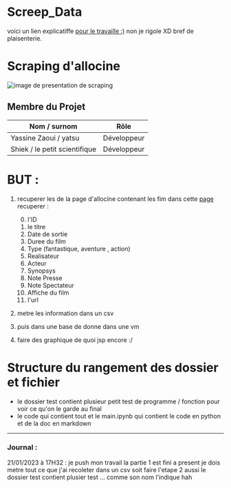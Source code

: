 ﻿# Screep_Data
voici un lien explicatiffe [pour le travaille :)](https://youtu.be/dQw4w9WgXcQ)
non je rigole XD bref de plaisenterie.

# Scraping d'allocine

![image de presentation de scraping](https://files.realpython.com/media/Build-a-Web-Scraper-With-Requests-and-Beautiful-Soup_Watermarked.37918fb3906c.jpg)

## Membre du Projet
| Nom   / surnom        | Rôle         |
|----------------|----------------|
| Yassine Zaoui / yatsu     | Développeur   |
| Shiek / le petit scientifique   | Développeur   |

# BUT :

1. recuperer les de la page d'allocine contenant les fim dans cette [page](https://www.allocine.fr/films/)
    recuperer :
    
    0. l'ID
    1. le titre
    2. Date de sortie
    3. Duree du film
    4. Type (fantastique, aventure , action)
    5. Realisateur
    6. Acteur
    7. Synopsys
    8. Note Presse
    9. Note Spectateur
    10. Affiche du film
    11. l'url
2. metre les information dans un csv
3. puis dans une base de donne dans une vm
4. faire des graphique de quoi jsp encore :/

# Structure du rangement des dossier et fichier

- le dossier test contient plusieur petit test de programme / fonction pour voir ce qu'on le garde au final
- le code qui contient tout et le main.ipynb qui contient le code en python et de la doc en markdown

---
### Journal :
21/01/2023 à 17H32 : je push mon travail la partie 1 est fini a present je dois metre tout ce que j'ai recoleter dans un csv soit faire l'etape 2
aussi le dossier test contient plusier test ... comme son nom l'indique hah
